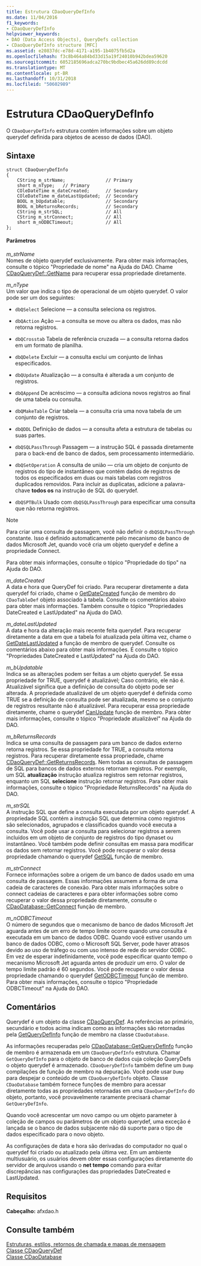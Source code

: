 ```yaml
---
title: Estrutura CDaoQueryDefInfo
ms.date: 11/04/2016
f1_keywords:
- CDaoQueryDefInfo
helpviewer_keywords:
- DAO (Data Access Objects), QueryDefs collection
- CDaoQueryDefInfo structure [MFC]
ms.assetid: e20837dc-e78d-4171-a195-1b4075fb5d2a
ms.openlocfilehash: f3c8b464a84bd33d15a19f24010b942bdea59620
ms.sourcegitcommit: 6052185696adca270bc9bdbec45a626dd89cdcdd
ms.translationtype: MT
ms.contentlocale: pt-BR
ms.lasthandoff: 10/31/2018
ms.locfileid: "50602989"
---
```

# <a name="cdaoquerydefinfo-structure"></a>Estrutura CDaoQueryDefInfo

O `CDaoQueryDefInfo` estrutura contém informações sobre um objeto querydef definida para objetos de acesso de dados (DAO).

## <a name="syntax"></a>Sintaxe

```
struct CDaoQueryDefInfo
{
    CString m_strName;               // Primary
    short m_nType;   // Primary
    COleDateTime m_dateCreated;      // Secondary
    COleDateTime m_dateLastUpdated;  // Secondary
    BOOL m_bUpdatable;               // Secondary
    BOOL m_bReturnsRecords;          // Secondary
    CString m_strSQL;                // All
    CString m_strConnect;            // All
    short m_nODBCTimeout;            // All
};
```

#### <a name="parameters"></a>Parâmetros

*m_strName*<br/>
Nomes de objeto querydef exclusivamente. Para obter mais informações, consulte o tópico "Propriedade de nome" na Ajuda do DAO. Chame [CDaoQueryDef::GetName](../../mfc/reference/cdaoquerydef-class.md#getname) para recuperar essa propriedade diretamente.

*m_nType*<br/>
Um valor que indica o tipo de operacional de um objeto querydef. O valor pode ser um dos seguintes:

- `dbQSelect` Selecione — a consulta seleciona os registros.

- `dbQAction` Ação — a consulta se move ou altera os dados, mas não retorna registros.

- `dbQCrosstab` Tabela de referência cruzada — a consulta retorna dados em um formato de planilha.

- `dbQDelete` Excluir — a consulta exclui um conjunto de linhas especificados.

- `dbQUpdate` Atualização — a consulta é alterada a um conjunto de registros.

- `dbQAppend` De acréscimo — a consulta adiciona novos registros ao final de uma tabela ou consulta.

- `dbQMakeTable` Criar tabela — a consulta cria uma nova tabela de um conjunto de registros.

- `dbQDDL` Definição de dados — a consulta afeta a estrutura de tabelas ou suas partes.

- `dbQSQLPassThrough` Passagem — a instrução SQL é passada diretamente para o back-end de banco de dados, sem processamento intermediário.

- `dbQSetOperation` A consulta de união — cria um objeto de conjunto de registros do tipo de instantâneo que contém dados de registros de todos os especificados em duas ou mais tabelas com registros duplicados removidos. Para incluir as duplicatas, adicione a palavra-chave **todos os** na instrução de SQL do querydef.

- `dbQSPTBulk` Usado com `dbQSQLPassThrough` para especificar uma consulta que não retorna registros.

> [!NOTE]
>  Para criar uma consulta de passagem, você não definir o `dbQSQLPassThrough` constante. Isso é definido automaticamente pelo mecanismo de banco de dados Microsoft Jet, quando você cria um objeto querydef e define a propriedade Connect.

Para obter mais informações, consulte o tópico "Propriedade do tipo" na Ajuda do DAO.

*m_dateCreated*<br/>
A data e hora que QueryDef foi criado. Para recuperar diretamente a data querydef foi criado, chame o [GetDateCreated](../../mfc/reference/cdaotabledef-class.md#getdatecreated) função de membro do `CDaoTableDef` objeto associado à tabela. Consulte os comentários abaixo para obter mais informações. Também consulte o tópico "Propriedades DateCreated e LastUpdated" na Ajuda do DAO.

*m_dateLastUpdated*<br/>
A data e hora da alteração mais recente feita querydef. Para recuperar diretamente a data em que a tabela foi atualizada pela última vez, chame o [GetDateLastUpdated](../../mfc/reference/cdaoquerydef-class.md#getdatelastupdated) a função de membro de querydef. Consulte os comentários abaixo para obter mais informações. E consulte o tópico "Propriedades DateCreated e LastUpdated" na Ajuda do DAO.

*m_bUpdatable*<br/>
Indica se as alterações podem ser feitas a um objeto querydef. Se essa propriedade for TRUE, querydef é atualizável; Caso contrário, ele não é. Atualizável significa que a definição de consulta do objeto pode ser alterada. A propriedade atualizável de um objeto querydef é definida como TRUE se a definição de consulta pode ser atualizada, mesmo se o conjunto de registros resultante não é atualizável. Para recuperar essa propriedade diretamente, chame o querydef [CanUpdate](../../mfc/reference/cdaoquerydef-class.md#canupdate) função de membro. Para obter mais informações, consulte o tópico "Propriedade atualizável" na Ajuda do DAO.

*m_bReturnsRecords*<br/>
Indica se uma consulta de passagem para um banco de dados externo retorna registros. Se essa propriedade for TRUE, a consulta retorna registros. Para recuperar diretamente essa propriedade, chame [CDaoQueryDef::GetReturnsRecords](../../mfc/reference/cdaoquerydef-class.md#getreturnsrecords). Nem todas as consultas de passagem de SQL para bancos de dados externos retornam registros. Por exemplo, um SQL **atualização** instrução atualiza registros sem retornar registros, enquanto um SQL **selecione** instrução retornar registros. Para obter mais informações, consulte o tópico "Propriedade ReturnsRecords" na Ajuda do DAO.

*m_strSQL*<br/>
A instrução SQL que define a consulta executada por um objeto querydef. A propriedade SQL contém a instrução SQL que determina como registros são selecionados, agrupados e classificados quando você executa a consulta. Você pode usar a consulta para selecionar registros a serem incluídos em um objeto de conjunto de registros do tipo dynaset ou instantâneo. Você também pode definir consultas em massa para modificar os dados sem retornar registros. Você pode recuperar o valor dessa propriedade chamando o querydef [GetSQL](../../mfc/reference/cdaoquerydef-class.md#getsql) função de membro.

*m_strConnect*<br/>
Fornece informações sobre a origem de um banco de dados usado em uma consulta de passagem. Essas informações assumem a forma de uma cadeia de caracteres de conexão. Para obter mais informações sobre o connect cadeias de caracteres e para obter informações sobre como recuperar o valor dessa propriedade diretamente, consulte o [CDaoDatabase::GetConnect](../../mfc/reference/cdaodatabase-class.md#getconnect) função de membro.

*m_nODBCTimeout*<br/>
O número de segundos que o mecanismo de banco de dados Microsoft Jet aguarda antes de um erro de tempo limite ocorre quando uma consulta é executada em um banco de dados ODBC. Quando você estiver usando um banco de dados ODBC, como o Microsoft SQL Server, pode haver atrasos devido ao uso de tráfego ou com uso intenso de rede do servidor ODBC. Em vez de esperar indefinidamente, você pode especificar quanto tempo o mecanismo Microsoft Jet aguarda antes de produzir um erro. O valor de tempo limite padrão é 60 segundos. Você pode recuperar o valor dessa propriedade chamando o querydef [GetODBCTimeout](../../mfc/reference/cdaoquerydef-class.md#getodbctimeout) função de membro. Para obter mais informações, consulte o tópico "Propriedade ODBCTimeout" na Ajuda do DAO.

## <a name="remarks"></a>Comentários

Querydef é um objeto da classe [CDaoQueryDef](../../mfc/reference/cdaoquerydef-class.md). As referências ao primário, secundário e todos acima indicam como as informações são retornadas pela [GetQueryDefInfo](../../mfc/reference/cdaodatabase-class.md#getquerydefinfo) função de membro na classe `CDaoDatabase`.

As informações recuperadas pelo [CDaoDatabase::GetQueryDefInfo](../../mfc/reference/cdaodatabase-class.md#getquerydefinfo) função de membro é armazenada em um `CDaoQueryDefInfo` estrutura. Chamar `GetQueryDefInfo` para o objeto de banco de dados cuja coleção QueryDefs o objeto querydef é armazenado. `CDaoQueryDefInfo` também define um `Dump` compilações de função de membro na depuração. Você pode usar `Dump` para despejar o conteúdo de um `CDaoQueryDefInfo` objeto. Classe `CDaoDatabase` também fornece funções de membro para acessar diretamente todas as propriedades retornadas em uma `CDaoQueryDefInfo` do objeto, portanto, você provavelmente raramente precisará chamar `GetQueryDefInfo`.

Quando você acrescentar um novo campo ou um objeto parameter à coleção de campos ou parâmetros de um objeto querydef, uma exceção é lançada se o banco de dados subjacente não dá suporte para o tipo de dados especificado para o novo objeto.

As configurações de data e hora são derivadas do computador no qual o querydef foi criado ou atualizado pela última vez. Em um ambiente multiusuário, os usuários devem obter essas configurações diretamente do servidor de arquivos usando o **net tempo** comando para evitar discrepâncias nas configurações das propriedades DateCreated e LastUpdated.

## <a name="requirements"></a>Requisitos

**Cabeçalho:** afxdao.h

## <a name="see-also"></a>Consulte também

[Estruturas, estilos, retornos de chamada e mapas de mensagem](../../mfc/reference/structures-styles-callbacks-and-message-maps.md)<br/>
[Classe CDaoQueryDef](../../mfc/reference/cdaoquerydef-class.md)<br/>
[Classe CDaoDatabase](../../mfc/reference/cdaodatabase-class.md)
